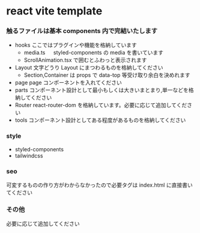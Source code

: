 # react vite template

### 触るファイルは基本 components 内で完結いたします

- hooks ここではプラグインや機能を格納しています
  - media.ts 　 styled-components の media を書いています
  - ScrollAnimation.tsx で囲むとふわっと表示されます
- Layout 文字どうり Layout にまつわるものを格納してください
  - Section,Container は props で data-top 等受け取り余白を決めれます
- page page コンポーネントを入れてください
- parts コンポーネント設計として最小もしくは大きいまとまり,単一などを格納してください
- Router react-router-dom を格納しています。必要に応じて追加してください
- tools コンポーネント設計としてある程度があるものを格納してください

### style

- styled-components
- tailwindcss

### seo

可変するものの作り方がわからなかったので必要タグは index.html に直接書いてください

### その他

必要に応じて追加してください
